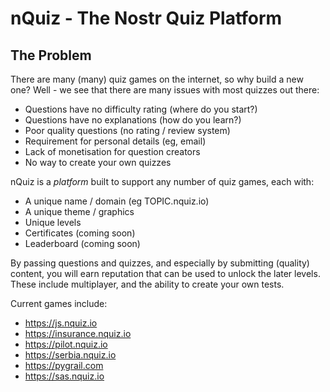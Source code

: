 # nQuiz - The Nostr Quiz Platform

## The Problem

There are many (many) quiz games on the internet, so why build a new one?  Well - we see that there are many issues with most quizzes out there:

* Questions have no difficulty rating (where do you start?)
* Questions have no explanations (how do you learn?)
* Poor quality questions (no rating / review system)
* Requirement for personal details (eg, email)
* Lack of monetisation for question creators
* No way to create your own quizzes


nQuiz is a _platform_ built to support any number of quiz games, each with:

* A unique name / domain (eg TOPIC.nquiz.io)
* A unique theme / graphics
* Unique levels
* Certificates (coming soon)
* Leaderboard (coming soon)


By passing questions and quizzes, and especially by submitting (quality) content, you will earn reputation that can be used to unlock the later levels.  These include multiplayer, and the ability to create your own tests.

Current games include:

* https://js.nquiz.io
* https://insurance.nquiz.io
* https://pilot.nquiz.io
* https://serbia.nquiz.io
* https://pygrail.com
* https://sas.nquiz.io